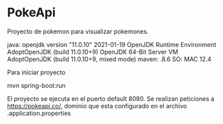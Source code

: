 # PokeApi

Proyecto de pokemon para visualizar pokemones.


<!-- Config Ambiente START-->
java:
  openjdk version "11.0.10" 2021-01-19
  OpenJDK Runtime Environment AdoptOpenJDK (build 11.0.10+9)
  OpenJDK 64-Bit Server VM AdoptOpenJDK (build 11.0.10+9, mixed mode)
maven: .8.6
SO: MAC 12.4
<!-- Config Ambiente END-->

Para iniciar proyecto

mvn spring-boot:run

El proyecto se ejecuta en el puerto default 8080.
Se realizan peticiones a https://pokeapi.co/, dominio que esta configurado en el archivo .application.properties
